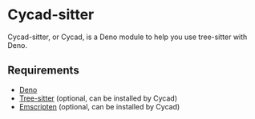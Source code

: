 # Cycad-sitter

Cycad-sitter, or Cycad, is a Deno module to help you use tree-sitter with Deno.

## Requirements

- [Deno](https://deno.land/manual/getting_started/installation)
- [Tree-sitter](https://tree-sitter.github.io/tree-sitter/) (optional, can be
  installed by Cycad)
- [Emscripten](https://emscripten.org/docs/getting_started/downloads.html)
  (optional, can be installed by Cycad)
